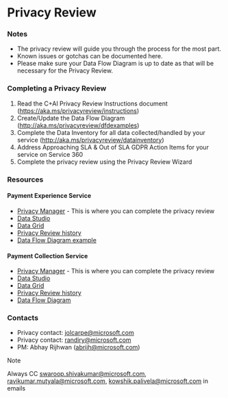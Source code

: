 # Privacy Review
### Notes
- The privacy review will guide you through the process for the most part.
- Known issues or gotchas can be documented here.  
- Please make sure your Data Flow Diagram is up to date as that will be necessary for the Privacy Review.  

### Completing a Privacy Review
  1. Read the C+AI Privacy Review Instructions document (https://aka.ms/privacyreview/instructions)
  1. Create/Update the Data Flow Diagram (http://aka.ms/privacyreview/dfdexamples)
  1. Complete the Data Inventory for all data collected/handled by your service (http://aka.ms/privacyreview/datainventory)
  1. Address Approaching SLA & Out of SLA GDPR Action Items for your service on Service 360
  1. Complete the privacy review using the Privacy Review Wizard

### Resources
#### Payment Experience Service
  - [Privacy Manager](https://privacymanager.azurewebsites.net/privacymanager/service/e50abb8e-e976-4311-b12b-85156f4abc0e) - This is where you can complete the privacy review
  - [Data Studio](https://datastudio.msftcloudes.com/#/entities?searchQuery=&breadcrumb=Service,Y0dGNWJXVnVkQ0JsZUhCbGNtbGxibU5sSUhObGNuWnBZMlU9)
  - [Data Grid](https://datagrid.microsoft.com/CatalogManager/DataDiscovery)
  - [Privacy Review history](https://privacymanager.azurewebsites.net/privacymanager/service/e50abb8e-e976-4311-b12b-85156f4abc0e/review/HistoryTab)
  - [Data Flow Diagram example](https://microsoft.sharepoint.com/teams/PaymentExperience/Shared%20Documents/Forms/AllItems.aspx?viewid=dab0243d%2Dbefa%2D4c1c%2D939f%2D0e3531ab5ab3&id=%2Fteams%2FPaymentExperience%2FShared%20Documents%2FPX%20Service)  

#### Payment Collection Service
  - [Privacy Manager](https://privacymanager.azurewebsites.net/privacymanager/service/27d7eaa4-c7be-4946-b181-ff5ab29b3e21/review/GettingStartedTab) - This is where you can complete the privacy review
  - [Data Studio](https://datastudio.msftcloudes.com/#/entities?searchQuery=payment%20Collection%20service&breadcrumb=&projectId=)
  - [Data Grid](https://datagrid.microsoft.com/CatalogManager/DataDiscovery)
  - [Privacy Review history](https://privacymanager.azurewebsites.net/privacymanager/service/27d7eaa4-c7be-4946-b181-ff5ab29b3e21/review/HistoryTab)
  - [Data Flow Diagram](https://microsoft.sharepoint.com/:u:/t/PaymentExperience/Efs6QOiIShNEv0U8KHpTy08BuD_y_T0yhOKwvMAzJ00Msg?e=Nea8zL)

### Contacts
- Privacy contact: jolcarpe@microsoft.com 
- Privacy contact: randiry@microsoft.com
- PM: Abhay Rijhwan (abrijh@microsoft.com)
  
>[!NOTE]
> Always CC swaroop.shivakumar@microsoft.com, ravikumar.mutyala@microsoft.com, kowshik.palivela@microsoft.com in emails
